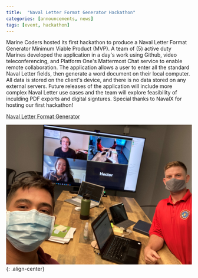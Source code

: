 ```yaml
---
title:  "Naval Letter Format Generator Hackathon"
categories: [announcements, news]
tags: [event, hackathon]
---
```


Marine Coders hosted its first hackathon to produce a Naval Letter Format Generator Minimum Viable Product (MVP).  A team of (5) active duty Marines developed the application in a day's work using Github, video teleconferencing, and Platform One's Mattermost Chat service to enable remote collaboration.
The application allows a user to enter all the standard Naval Letter fields, then generate a word document on their local computer.  All data is stored on the client's device, and there is no data stored on any external servers.  Future releases of the application will include more complex Naval Letter use cases and the team will explore feasibility of inculding PDF exports and digital signtures.  Special thanks to NavalX for hosting our first hackathon!

[Naval Letter Format Generator](https://marinecoders.github.io/_pages/naval_letter_js_test.html)

![Marine Coders Naval Letter Format Hackathon](/images/hackathon_group.jpg){: .align-center}  
